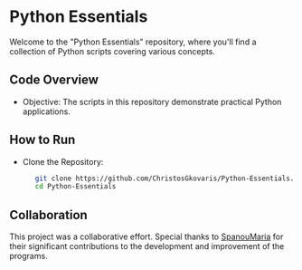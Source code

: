 # Python Essentials
Welcome to the "Python Essentials" repository, where you'll find a collection of Python scripts covering various concepts.


## Code Overview
- Objective: The scripts in this repository demonstrate practical Python applications.


## How to Run
- Clone the Repository:
  ```bash
     git clone https://github.com/ChristosGkovaris/Python-Essentials.git
     cd Python-Essentials


## Collaboration
This project was a collaborative effort. Special thanks to [SpanouMaria](https://github.com/SpanouMaria) for their significant contributions to the development and improvement of the programs.

